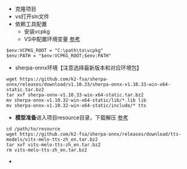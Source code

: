 
- 克隆项目
- vs打开sln文件
- 依赖工具配置
  - 安装vcpkg
  - VS中配置环境变量 [参考](https://learn.microsoft.com/zh-cn/vcpkg/get_started/get-started-msbuild?pivots=shell-powershell)
```
$env:VCPKG_ROOT = "C:\path\to\vcpkg"
$env:PATH = "$env:VCPKG_ROOT;$env:PATH"
```

- sherpa-onnx环境【注意选择最新版本和对应环境包】
```
wget https://github.com/k2-fsa/sherpa-onnx/releases/download/v1.10.33/sherpa-onnx-v1.10.33-win-x64-static.tar.bz2
tar xvf sherpa-onnx-v1.10.33-win-x64-static.tar.bz2
mv sherpa-onnx-v1.10.32-win-x64-static/lib/*.lib lib
mv sherpa-onnx-v1.10.32-win-x64-static/include/* tts
```

- **模型准备**进入项目resource目录，下载解压 [参考](https://k2-fsa.github.io/sherpa/onnx/tts/pretrained_models/vits.html#generate-speech-with-executable-compiled-from-c)
```
cd /path/to/resource
wget https://github.com/k2-fsa/sherpa-onnx/releases/download/tts-models/vits-melo-tts-zh_en.tar.bz2
tar xvf vits-melo-tts-zh_en.tar.bz2
rm vits-melo-tts-zh_en.tar.bz2
```
- 

